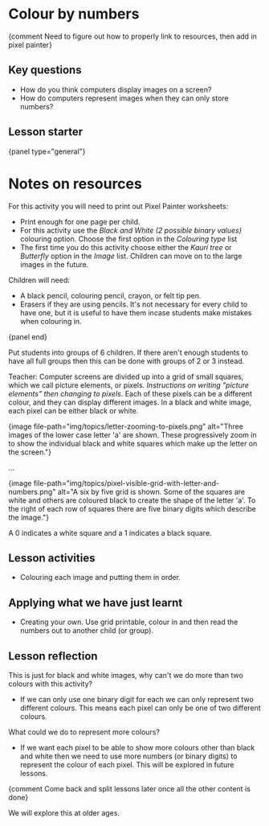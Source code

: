 # Colour by numbers

{comment Need to figure out how to properly link to resources, then add in pixel painter}

## Key questions

- How do you think computers display images on a screen?
- How do computers represent images when they can only store numbers?


## Lesson starter

{panel type="general"}

# Notes on resources


For this activity you will need to print out Pixel Painter worksheets:

  - Print enough for one page per child.
  - For this activity use the *Black and White (2 possible binary values)* colouring option. Choose the first option in the *Colouring type* list
  - The first time you do this activity choose either the *Kauri tree* or *Butterfly* option in the *Image* list. Children can move on to the large images in the future.


Children will need:

  - A black pencil, colouring pencil, crayon, or felt tip pen.
  - Erasers if they are using pencils. It's not necessary for every child to have one, but it is useful to have them incase students make mistakes when colouring in.

{panel end}

Put students into groups of 6 children. If there aren't enough students to have all full groups then this can be done with groups of 2 or 3 instead.

Teacher: Computer screens are divided up into a grid of small squares, which we call picture elements, or pixels. *Instructions on writing "picture elements" then changing to pixels*.
Each of these pixels can be a different colour, and they can display different images.
In a black and white image, each pixel can be either black or white.


{image file-path="img/topics/letter-zooming-to-pixels.png" alt="Three images of the lower case letter 'a' are shown. These progressively zoom in to show the individual black and white squares which make up the letter on the screen."}

...

{image file-path="img/topics/pixel-visible-grid-with-letter-and-numbers.png" alt="A six by five grid is shown. Some of the squares are white and others are coloured black to create the shape of the letter 'a'. To the right of each row of squares there are five binary digits which describe the image."}

A 0 indicates a white square and a 1 indicates a black square.


## Lesson activities

- Colouring each image and putting them in order.




## Applying what we have just learnt
- Creating your own. Use grid printable, colour in and then read the numbers out to another child (or group).




## Lesson reflection


This is just for black and white images, why can't we do more than two colours with this activity?

  - If we can only use one binary digit for each we can only represent two different colours.
  This means each pixel can only be one of two different colours.

What could we do to represent more colours?

  - If we want each pixel to be able to show more colours other than black and white then we need to use more numbers (or binary digits) to represent the colour of each pixel. This will be explored in future lessons.

{comment Come back and split lessons later once all the other content is done}

We will explore this at older ages.
